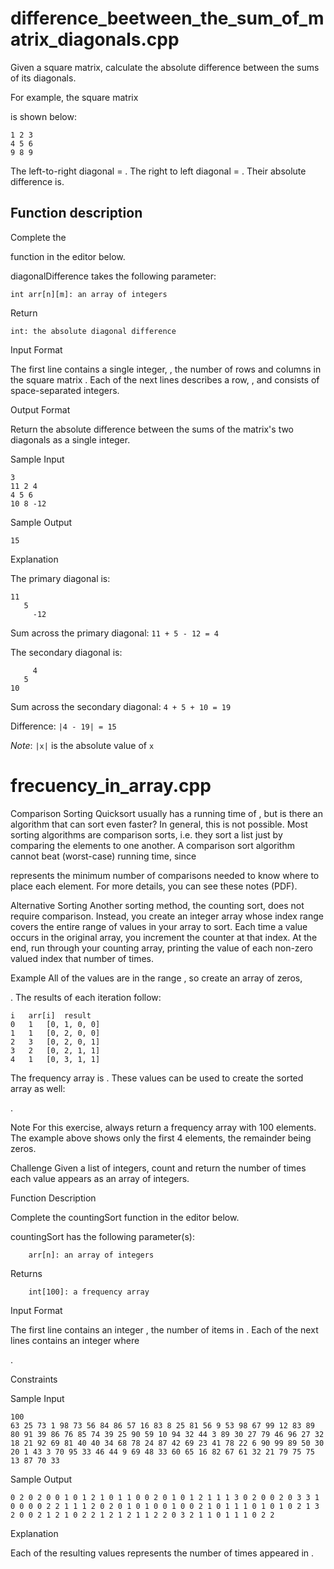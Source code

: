 

# difference_beetween_the_sum_of_matrix_diagonals.cpp

Given a square matrix, calculate the absolute difference between the sums of its diagonals.

For example, the square matrix

is shown below:

```
1 2 3
4 5 6
9 8 9
```

The left-to-right diagonal =
. The right to left diagonal = . Their absolute difference is.

## Function description

Complete the

function in the editor below.

diagonalDifference takes the following parameter:

```
int arr[n][m]: an array of integers
```

Return

```
int: the absolute diagonal difference
```


Input Format

The first line contains a single integer,
, the number of rows and columns in the square matrix .
Each of the next lines describes a row, , and consists of space-separated integers.

Output Format

Return the absolute difference between the sums of the matrix's two diagonals as a single integer.

Sample Input
```
3
11 2 4
4 5 6
10 8 -12
```
Sample Output

```
15
```

Explanation

The primary diagonal is:

```
11
   5
     -12
```
Sum across the primary diagonal: `11 + 5 - 12 = 4`

The secondary diagonal is:

```
     4
   5
10
```

Sum across the secondary diagonal: `4 + 5 + 10 = 19`

Difference: `|4 - 19| = 15`

*Note*: `|x|` is the absolute value of `x`

# frecuency_in_array.cpp
Comparison Sorting
Quicksort usually has a running time of , but is there an algorithm that can sort even faster? In general, this is not possible. Most sorting algorithms are comparison sorts, i.e. they sort a list just by comparing the elements to one another. A comparison sort algorithm cannot beat (worst-case) running time, since

represents the minimum number of comparisons needed to know where to place each element. For more details, you can see these notes (PDF).

Alternative Sorting
Another sorting method, the counting sort, does not require comparison. Instead, you create an integer array whose index range covers the entire range of values in your array to sort. Each time a value occurs in the original array, you increment the counter at that index. At the end, run through your counting array, printing the value of each non-zero valued index that number of times.

Example
All of the values are in the range , so create an array of zeros,

. The results of each iteration follow:

```
i	arr[i]	result
0	1	[0, 1, 0, 0]
1	1	[0, 2, 0, 0]
2	3	[0, 2, 0, 1]
3	2	[0, 2, 1, 1]
4	1	[0, 3, 1, 1]
```

The frequency array is
. These values can be used to create the sorted array as well:

.

Note
For this exercise, always return a frequency array with 100 elements. The example above shows only the first 4 elements, the remainder being zeros.

Challenge
Given a list of integers, count and return the number of times each value appears as an array of integers.

Function Description

Complete the countingSort function in the editor below.

countingSort has the following parameter(s):

```
    arr[n]: an array of integers
```

Returns

```
    int[100]: a frequency array
```

Input Format

The first line contains an integer
, the number of items in .
Each of the next lines contains an integer where

.

Constraints


Sample Input

```
100
63 25 73 1 98 73 56 84 86 57 16 83 8 25 81 56 9 53 98 67 99 12 83 89 80 91 39 86 76 85 74 39 25 90 59 10 94 32 44 3 89 30 27 79 46 96 27 32 18 21 92 69 81 40 40 34 68 78 24 87 42 69 23 41 78 22 6 90 99 89 50 30 20 1 43 3 70 95 33 46 44 9 69 48 33 60 65 16 82 67 61 32 21 79 75 75 13 87 70 33  
```

Sample Output

```
0 2 0 2 0 0 1 0 1 2 1 0 1 1 0 0 2 0 1 0 1 2 1 1 1 3 0 2 0 0 2 0 3 3 1 0 0 0 0 2 2 1 1 1 2 0 2 0 1 0 1 0 0 1 0 0 2 1 0 1 1 1 0 1 0 1 0 2 1 3 2 0 0 2 1 2 1 0 2 2 1 2 1 2 1 1 2 2 0 3 2 1 1 0 1 1 1 0 2 2 
```

Explanation

Each of the resulting values
represents the number of times appeared in .
